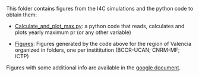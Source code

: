 This folder contains figures from the I4C simulations and the python code to obtain them: 

- [Calculate_and_plot_max.py](https://github.com/yoselita/rcm_data_exploration/blob/josipa/I4C/Calculate_and_plot_max.py): a python code that reads, calculates and plots yearly maximum pr (or any other variable)

- [Figures](https://github.com/yoselita/rcm_data_exploration/tree/josipa/I4C/Figures): Figures generated by the code above for the region of Valencia organized in folders, one per instititution (BCCR-UCAN; CNRM-MF; ICTP)

Figures with some additional info are available in the [google document](https://docs.google.com/presentation/d/102RwMS6wOEMYNXYCOYl7Foa0XeOniCA2-cqbDtIOiJ0/edit?slide=id.g381e28296d4_0_72#slide=id.g381e28296d4_0_72).
